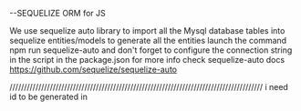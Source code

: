 --SEQUELIZE ORM for JS

We use sequelize auto library to import all the Mysql database tables into sequelize entities/models
to generate all the entities launch the command npm run sequelize-auto and don't forget to configure the connection string in the script in the package.json for more info check sequelize-auto docs https://github.com/sequelize/sequelize-auto

////////////////////////////////////////////////////////////////////////////////////////
i need id to be generated in
